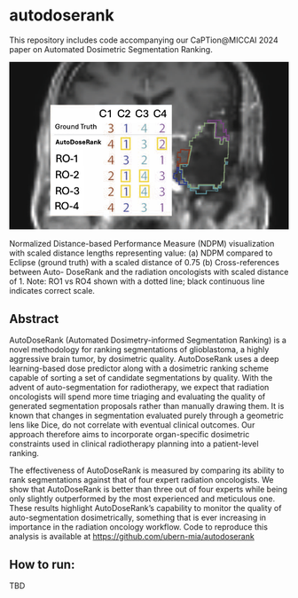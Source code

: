 # autodoserank

This repository includes code accompanying our CaPTion@MICCAI 2024 paper on Automated Dosimetric Segmentation Ranking.

![figure-one.png](images%2Ffigure-one.png)

Normalized Distance-based Performance Measure (NDPM) visualization with scaled distance lengths representing value: (a) NDPM compared to Eclipse (ground truth) with a scaled distance of 0.75 (b) Cross-references between Auto- DoseRank and the radiation oncologists with scaled distance of 1. Note: RO1 vs RO4 shown with a dotted line; black continuous line indicates correct scale.

## Abstract 

AutoDoseRank (Automated Dosimetry-informed Segmentation Ranking) is a novel methodology for ranking segmentations of glioblastoma, 
a highly aggressive brain tumor, by dosimetric quality. AutoDoseRank uses a deep learning-based dose predictor along with a 
dosimetric ranking scheme capable of sorting a set of candidate segmentations by quality. With the advent of auto-segmentation 
for radiotherapy, we expect that radiation oncologists will spend more time triaging and evaluating the quality of generated 
segmentation proposals rather than manually drawing them. It is known that changes in segmentation evaluated purely through a 
geometric lens like Dice, do not correlate with eventual clinical outcomes. Our approach therefore aims to incorporate 
organ-specific dosimetric constraints used in clinical radiotherapy planning into a patient-level ranking. 

The effectiveness of AutoDoseRank is measured by comparing its ability to rank segmentations against that of four expert 
radiation oncologists. We show that AutoDoseRank is better than three out of four experts while being only slightly 
outperformed by the most experienced and meticulous one. These results highlight AutoDoseRank’s capability to monitor 
the quality of auto-segmentation dosimetrically, something that is ever increasing in importance in the radiation oncology 
workflow. Code to reproduce this analysis is available at https://github.com/ubern-mia/autodoserank

## How to run:

TBD